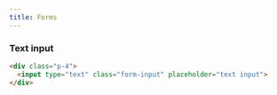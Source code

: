 ```yaml
---
title: Forms
---
```


### Text input

```html
<div class="p-4">
  <input type="text" class="form-input" placeholder="text input">
</div>
```